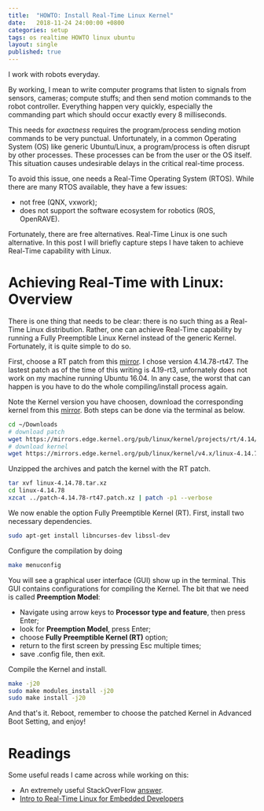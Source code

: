 ```yaml
---
title:  "HOWTO: Install Real-Time Linux Kernel"
date:   2018-11-24 24:00:00 +0800
categories: setup
tags: os realtime HOWTO linux ubuntu
layout: single
published: true
---
```


I work with robots everyday. 

By working, I mean to write computer programs that listen to signals
from sensors, cameras; compute stuffs; and then send motion commands
to the robot controller. Everything happen very quickly, especially
the commanding part which should occur exactly every 8 milliseconds.

This needs for *exactness* requires the program/process sending motion
commands to be very punctual. Unfortunately, in a common Operating
System (OS) like generic Ubuntu/Linux, a program/process is often
disrupt by other processes. These processes can be from the user or
the OS itself. This situation causes undesirable delays in the
critical real-time process.

To avoid this issue, one needs a Real-Time Operating System
(RTOS). While there are many RTOS available, they have a few issues:
- not free (QNX, vxwork);
- does not support the software ecosystem for robotics (ROS,
  OpenRAVE).

Fortunately, there are free alternatives. Real-Time Linux is one such
alternative. In this post I will briefly capture steps I have taken to
achieve Real-Time capability with Linux.

# Achieving Real-Time with Linux: Overview

There is one thing that needs to be clear: there is no such thing as a
Real-Time Linux distribution.  Rather, one can achieve Real-Time
capability by running a Fully Preemptible Linux Kernel instead of the
generic Kernel.  Fortunately, it is quite simple to do so.

First, choose a RT patch from this
[mirror](https://mirrors.edge.kernel.org/pub/linux/kernel/projects/rt/). I
chose version 4.14.78-rt47. The lastest patch as of the time of this
writing is 4.19-rt3, unfornately does not work on my machine running
Ubuntu 16.04. In any case, the worst that can happen is you have to do
the whole compiling/install process again.

Note the Kernel version you have choosen, download the corresponding
kernel from this
[mirror](https://www.kernel.org/pub/linux/kernel/). Both steps can be
done via the terminal as below.
```bash
cd ~/Downloads
# download patch
wget https://mirrors.edge.kernel.org/pub/linux/kernel/projects/rt/4.14/patch-4.14.78-rt47.patch.xz
# download kernel
wget https://mirrors.edge.kernel.org/pub/linux/kernel/v4.x/linux-4.14.78.tar.xz
```

Unzipped the archives and patch the kernel with the RT patch.
```bash
tar xvf linux-4.14.78.tar.xz
cd linux-4.14.78
xzcat ../patch-4.14.78-rt47.patch.xz | patch -p1 --verbose
```

We now enable the option Fully Preemptible Kernel (RT). First,
install two necessary dependencies.
```bash
sudo apt-get install libncurses-dev libssl-dev
```
Configure the compilation by doing
``` bash
make menuconfig
```

You will see a graphical user interface (GUI) show up in the
terminal. This GUI contains configurations for compiling the
Kernel. The bit that we need is called **Preemption Model**:
- Navigate using arrow keys to **Processor type and feature**, then
  press Enter;
- look for **Preemption Model**, press Enter;
- choose **Fully Preemptible Kernel (RT)** option;
- return to the first screen by pressing Esc multiple times;
- save .config file, then exit.

Compile the Kernel and install.
```bash
make -j20
sudo make modules_install -j20
sudo make install -j20
```

And that's it. Reboot, remember to choose the patched Kernel in
Advanced Boot Setting, and enjoy!


# Readings

Some useful reads I came across while working on this:

- An extremely useful StackOverFlow
  [answer](https://stackoverflow.com/questions/51669724/install-rt-linux-patch-for-ubuntu).
- [Intro to Real-Time Linux for Embedded Developers](https://www.linuxfoundation.org/blog/2013/03/intro-to-real-time-linux-for-embedded-developers/)
